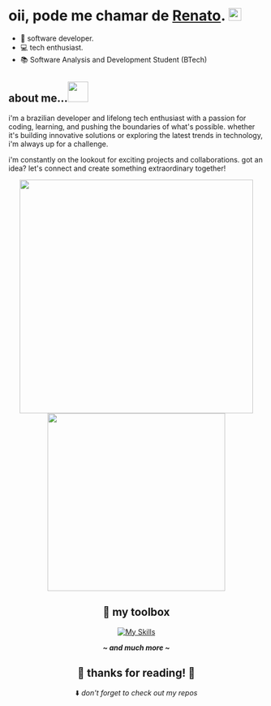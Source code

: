 <h1>oii, pode me chamar de <a href="https://github.com/thnbi">Renato</a>. <img src="https://media.giphy.com/media/hvRJCLFzcasrR4ia7z/giphy.gif" height="25px" width="25px">  </h1>

- 🌱 software developer.
- 💻 tech enthusiast.
- 📚 Software Analysis and Development Student (BTech)
 
## about me...<img height="40px" width="40px" src="https://media.giphy.com/media/5xRW2cUKfcyQg/giphy.gif">

i'm a brazilian developer and lifelong tech enthusiast with a passion for coding, learning, and pushing the boundaries of what's possible. whether it's building innovative solutions or exploring the latest trends in technology, i'm always up for a challenge.

i'm constantly on the lookout for exciting projects and collaborations. got an idea? let's connect and create something extraordinary together!

<div align="center">

  <img width="460px" src="https://github-readme-stats.vercel.app/api?username=thnbi&show_icons=true&theme=transparent" />
  <img width="350px" src="https://github-readme-stats.vercel.app/api/top-langs/?username=thnbi&layout=compact&theme=transparent" />

  ## 🧰  my toolbox

  [![My Skills](https://skillicons.dev/icons?i=js,ts,python,c,cs,java,dotnet)](https://skillicons.dev)

  <em><b>__~ and much more ~__</b></em>

  <h2> 💖 thanks for reading! 💖 </h2>

  ⬇️ <em>don't forget to check out my repos</em>
</div>
